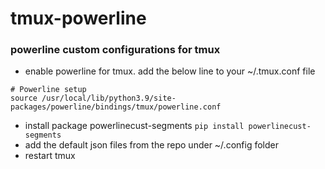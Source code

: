 # tmux-powerline
###  powerline custom configurations for tmux
- enable powerline for tmux. add the below line to your ~/.tmux.conf file
```
# Powerline setup
source /usr/local/lib/python3.9/site-packages/powerline/bindings/tmux/powerline.conf
```
- install package powerlinecust-segments  `pip install powerlinecust-segments`
- add the default json files from the repo under ~/.config folder 
- restart tmux
